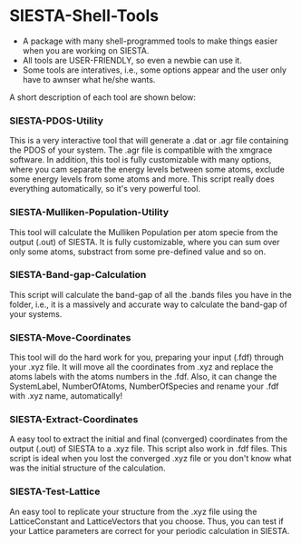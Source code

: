 # SIESTA-Shell-Tools
- A package with many shell-programmed tools to make things easier when you are working on SIESTA. 
- All tools are USER-FRIENDLY, so even a newbie can use it. 
- Some tools are interatives, i.e., some options appear and the user only have to awnser what he/she wants.
 
 A short description of each tool are shown below:

### SIESTA-PDOS-Utility
This is a very interactive tool that will generate a .dat or .agr file containing the PDOS of your system. The .agr file is compatible with the xmgrace software. In addition, this tool is fully customizable with many options, where you cam separate the energy levels between some atoms, exclude some energy levels from some atoms and more. This script really does everything automatically, so it's very powerful tool.

### SIESTA-Mulliken-Population-Utility
This tool will calculate the Mulliken Population per atom specie from the output (.out) of SIESTA. It is fully customizable, where you can sum over only some atoms, substract from some pre-defined value and so on.

### SIESTA-Band-gap-Calculation
This script will calculate the band-gap of all the .bands files you have in the folder, i.e., it is a massively and accurate way to calculate the band-gap of your systems.

### SIESTA-Move-Coordinates
This tool will do the hard work for you, preparing your input (.fdf) through your .xyz file. It will move all the coordinates from .xyz and replace the atoms labels with the atoms numbers in the .fdf. Also, it can change the SystemLabel, NumberOfAtoms, NumberOfSpecies and rename your .fdf with .xyz name, automatically!

### SIESTA-Extract-Coordinates
A easy tool to extract the initial and final (converged) coordinates from the output (.out) of SIESTA to a .xyz file. This script also work in .fdf files. This script is ideal when you lost the converged .xyz file or you don't know what was the initial structure of the calculation.

### SIESTA-Test-Lattice
An easy tool to replicate your structure from the .xyz file using the LatticeConstant and LatticeVectors that you choose. Thus, you can test if your Lattice parameters are correct for your periodic calculation in SIESTA.
